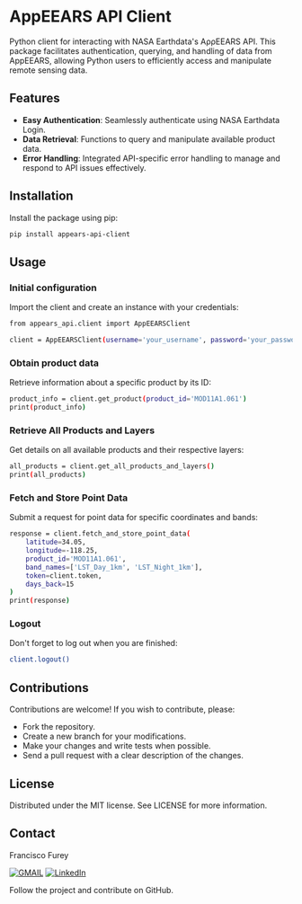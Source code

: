# AppEEARS API Client

Python client for interacting with NASA Earthdata's AρρEEARS API. This package facilitates authentication, querying, and handling of data from AppEEARS, allowing Python users to efficiently access and manipulate remote sensing data.

## Features

- **Easy Authentication**: Seamlessly authenticate using NASA Earthdata Login.
- **Data Retrieval**: Functions to query and manipulate available product data.
- **Error Handling**: Integrated API-specific error handling to manage and respond to API issues effectively.

## Installation

Install the package using pip:

```bash
pip install appears-api-client
```

## Usage
### Initial configuration
Import the client and create an instance with your credentials:

```bash
from appears_api.client import AppEEARSClient

client = AppEEARSClient(username='your_username', password='your_password')
```

### Obtain product data
Retrieve information about a specific product by its ID:

```bash
product_info = client.get_product(product_id='MOD11A1.061')
print(product_info)
```

### Retrieve All Products and Layers
Get details on all available products and their respective layers:

```bash
all_products = client.get_all_products_and_layers()
print(all_products)
```

### Fetch and Store Point Data
Submit a request for point data for specific coordinates and bands:

```bash
response = client.fetch_and_store_point_data(
    latitude=34.05, 
    longitude=-118.25, 
    product_id='MOD11A1.061', 
    band_names=['LST_Day_1km', 'LST_Night_1km'], 
    token=client.token, 
    days_back=15
)
print(response)
```

### Logout
Don't forget to log out when you are finished:

```bash
client.logout()
```

## Contributions
Contributions are welcome! If you wish to contribute, please:

- Fork the repository.
- Create a new branch for your modifications.
- Make your changes and write tests when possible.
- Send a pull request with a clear description of the changes.

## License
Distributed under the MIT license. See LICENSE for more information.

## Contact
Francisco Furey

[![GMAIL](https://img.shields.io/badge/Francisco-D14836?style=for-the-badge&logo=gmail&logoColor=white)](mailto:franciscofurey@gmail.com)
[![LinkedIn](https://img.shields.io/badge/Francisco-0077B5?style=for-the-badge&logo=linkedin&logoColor=white)](https://www.linkedin.com/in/francisco-furey-44519113b/)

Follow the project and contribute on GitHub.